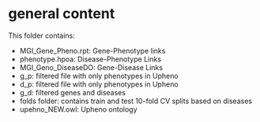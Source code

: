# general content

This folder contains:
- MGI_Gene_Pheno.rpt: Gene-Phenotype links
- phenotype.hpoa: Disease-Phenotype Links
- MGI_Geno_DiseaseDO: Gene-Disease Links
- g_p: filtered file with only phenotypes in Upheno
- d_p: filtered file with only phenotypes in Upheno
- g_d: filtered genes and diseases
- folds folder: contains train and test 10-fold CV splits based on diseases
- upehno_NEW.owl: Upheno ontology 
